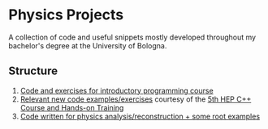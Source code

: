# Physics Projects
A collection of code and useful snippets mostly developed throughout my bachelor's degree at the University of Bologna.

## Structure

1. [Code and exercises for introductory programming course](code)
2. [Relevant new code examples/exercises](advanced_course/README.md) courtesy of the [5th HEP C++ Course and Hands-on Training](https://indico.cern.ch/event/1172498/)
3. [Code written for physics analysis/reconstruction + some root examples](physics)